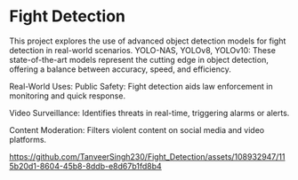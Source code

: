 # Fight Detection
 This project explores the use of advanced object detection models for fight detection in real-world scenarios.
 YOLO-NAS, YOLOv8, YOLOv10:
These state-of-the-art models represent the cutting edge in object detection, offering a balance between accuracy, speed, and efficiency.

Real-World Uses:
Public Safety: Fight detection aids law enforcement in monitoring and quick response.  

Video Surveillance: Identifies threats in real-time, triggering alarms or alerts.  

Content Moderation: Filters violent content on social media and video platforms.

https://github.com/TanveerSingh230/Fight_Detection/assets/108932947/115b20d1-8604-45b8-8ddb-e8d67b1fd8b4


